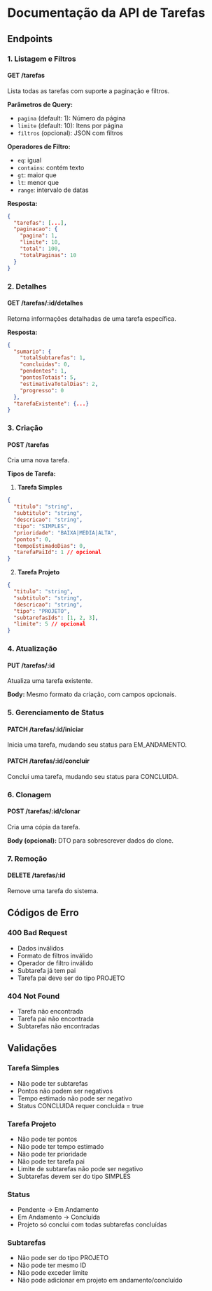 # Documentação da API de Tarefas

## Endpoints

### 1. Listagem e Filtros
#### GET /tarefas
Lista todas as tarefas com suporte a paginação e filtros.

**Parâmetros de Query:**
- `pagina` (default: 1): Número da página
- `limite` (default: 10): Itens por página
- `filtros` (opcional): JSON com filtros

**Operadores de Filtro:**
- `eq`: igual
- `contains`: contém texto
- `gt`: maior que
- `lt`: menor que
- `range`: intervalo de datas

**Resposta:**
```json
{
  "tarefas": [...],
  "paginacao": {
    "pagina": 1,
    "limite": 10,
    "total": 100,
    "totalPaginas": 10
  }
}
```

### 2. Detalhes
#### GET /tarefas/:id/detalhes
Retorna informações detalhadas de uma tarefa específica.

**Resposta:**
```json
{
  "sumario": {
    "totalSubtarefas": 1,
    "concluidas": 0,
    "pendentes": 1,
    "pontosTotais": 5,
    "estimativaTotalDias": 2,
    "progresso": 0
  },
  "tarefaExistente": {...}
}
```

### 3. Criação
#### POST /tarefas
Cria uma nova tarefa.

**Tipos de Tarefa:**

1. **Tarefa Simples**
```json
{
  "titulo": "string",
  "subtitulo": "string",
  "descricao": "string",
  "tipo": "SIMPLES",
  "prioridade": "BAIXA|MEDIA|ALTA",
  "pontos": 0,
  "tempoEstimadoDias": 0,
  "tarefaPaiId": 1 // opcional
}
```

2. **Tarefa Projeto**
```json
{
  "titulo": "string",
  "subtitulo": "string",
  "descricao": "string",
  "tipo": "PROJETO",
  "subtarefasIds": [1, 2, 3],
  "limite": 5 // opcional
}
```

### 4. Atualização
#### PUT /tarefas/:id
Atualiza uma tarefa existente.

**Body:** Mesmo formato da criação, com campos opcionais.

### 5. Gerenciamento de Status
#### PATCH /tarefas/:id/iniciar
Inicia uma tarefa, mudando seu status para EM_ANDAMENTO.

#### PATCH /tarefas/:id/concluir
Conclui uma tarefa, mudando seu status para CONCLUIDA.

### 6. Clonagem
#### POST /tarefas/:id/clonar
Cria uma cópia da tarefa.

**Body (opcional):** DTO para sobrescrever dados do clone.

### 7. Remoção
#### DELETE /tarefas/:id
Remove uma tarefa do sistema.

## Códigos de Erro

### 400 Bad Request
- Dados inválidos
- Formato de filtros inválido
- Operador de filtro inválido
- Subtarefa já tem pai
- Tarefa pai deve ser do tipo PROJETO

### 404 Not Found
- Tarefa não encontrada
- Tarefa pai não encontrada
- Subtarefas não encontradas

## Validações

### Tarefa Simples
- Não pode ter subtarefas
- Pontos não podem ser negativos
- Tempo estimado não pode ser negativo
- Status CONCLUIDA requer concluida = true

### Tarefa Projeto
- Não pode ter pontos
- Não pode ter tempo estimado
- Não pode ter prioridade
- Não pode ter tarefa pai
- Limite de subtarefas não pode ser negativo
- Subtarefas devem ser do tipo SIMPLES

### Status
- Pendente → Em Andamento
- Em Andamento → Concluída
- Projeto só conclui com todas subtarefas concluídas

### Subtarefas
- Não pode ser do tipo PROJETO
- Não pode ter mesmo ID
- Não pode exceder limite
- Não pode adicionar em projeto em andamento/concluído 